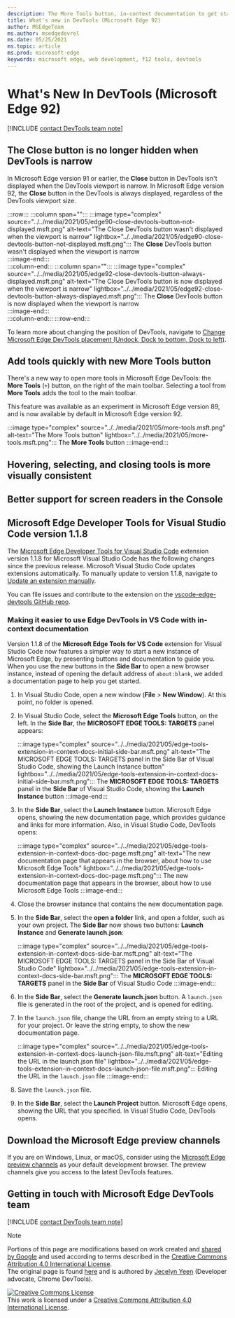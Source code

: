 ```yaml
---
description: The More Tools button, in-context documentation to get started using the DevTools extension, increased support for screen readers in the Console, and more.
title: What's new in DevTools (Microsoft Edge 92)
author: MSEdgeTeam
ms.author: msedgedevrel
ms.date: 05/25/2021
ms.topic: article
ms.prod: microsoft-edge
keywords: microsoft edge, web development, f12 tools, devtools
---
```

# What's New In DevTools (Microsoft Edge 92)  

[!INCLUDE [contact DevTools team note](../../includes/edge-whats-new-note.md)]  


## The Close button is no longer hidden when DevTools is narrow

<!-- Title: DevTools is now easier to close -->  
<!-- Subtitle: The Close button in DevTools is always displayed, even when DevTools is docked to the right and the DevTools viewport is narrow. -->  

In Microsoft Edge version 91 or earlier, the **Close** button in DevTools isn't displayed when the DevTools viewport is narrow.  In Microsoft Edge version 92, the **Close** button in the DevTools is always displayed, regardless of the DevTools viewport size.

:::row:::
   :::column span="":::
      :::image type="complex" source="../../media/2021/05/edge90-close-devtools-button-not-displayed.msft.png" alt-text="The Close DevTools button wasn't displayed when the viewport is narrow" lightbox="../../media/2021/05/edge90-close-devtools-button-not-displayed.msft.png":::
         The **Close** DevTools button wasn't displayed when the viewport is narrow  
      :::image-end:::  
   :::column-end:::
   :::column span="":::
      :::image type="complex" source="../../media/2021/05/edge92-close-devtools-button-always-displayed.msft.png" alt-text="The Close DevTools button is now displayed when the viewport is narrow" lightbox="../../media/2021/05/edge92-close-devtools-button-always-displayed.msft.png":::
         The **Close** DevTools button is now displayed when the viewport is narrow  
      :::image-end:::  
   :::column-end:::
:::row-end:::  

To learn more about changing the position of DevTools, navigate to [Change Microsoft Edge DevTools placement (Undock, Dock to bottom, Dock to left)][DevToolsCustomizePlacement].


## Add tools quickly with new More Tools button  

<!-- Title: Add tools quickly with new More Tools button -->  
<!-- Subtitle: A convenient way to open new tools in Microsoft Edge DevTools -->  

There's a new way to open more tools in Microsoft Edge DevTools: the **More Tools** (`+`) button, on the right of the main toolbar.  Selecting a tool from **More Tools** adds the tool to the main toolbar.

This feature was available as an experiment in Microsoft Edge version 89, and is now available by default in Microsoft Edge version 92.

:::image type="complex" source="../../media/2021/05/more-tools.msft.png" alt-text="The More Tools button" lightbox="../../media/2021/05/more-tools.msft.png":::
   The **More Tools** button
:::image-end:::  


## Hovering, selecting, and closing tools is more visually consistent


## Better support for screen readers in the Console


## Microsoft Edge Developer Tools for Visual Studio Code version 1.1.8

The [Microsoft Edge Developer Tools for Visual Studio Code][VisualstudioMarketplaceMsEdgedevtoolsVscodeEdgeDevtools] extension version 1.1.8 for Microsoft Visual Studio Code has the following changes since the previous release.  Microsoft Visual Studio Code updates extensions automatically.  To manually update to version 1.1.8, navigate to [Update an extension manually][VisualstudioCodeDocsEditorExtensionGalleryUpdateExtensionManually].  

<!-- *   Added lorem et ipsum \([#xxx][GithubMicrosoftVscodeEdgeDevtoolsPullxxx]\)   -->
    
You can file issues and contribute to the extension on the [vscode-edge-devtools GitHub repo][GithubMicrosoftVscodeEdgeDevtools].  


### Making it easier to use Edge DevTools in VS Code with in-context documentation

<!-- todo: finalize Title and Subtitle -->
<!-- Title: The **Microsoft Edge Tools for VS Code** extension now opens a documentation page with guidance on how to get started -->  
<!-- Subtitle: The **Microsoft Edge Tools for VS Code** extension now opens a documentation page with guidance on how to get started. -->  

Version 1.1.8 of the **Microsoft Edge Tools for VS Code** extension for Visual Studio Code now features a simpler way to start a new instance of Microsoft Edge, by presenting buttons and documentation to guide you.  When you use the new buttons in the **Side Bar** to open a new browser instance, instead of opening the default address of `about:blank`, we added a documentation page to help you get started.

1.  In Visual Studio Code, open a new window (**File** > **New Window**).  At this point, no folder is opened.

1.  In Visual Studio Code, select the **Microsoft Edge Tools** button, on the left.  In the **Side Bar**, the **MICROSOFT EDGE TOOLS: TARGETS** panel appears:

    :::image type="complex" source="../../media/2021/05/edge-tools-extension-in-context-docs-initial-side-bar.msft.png" alt-text="The MICROSOFT EDGE TOOLS: TARGETS panel in the Side Bar of Visual Studio Code, showing the Launch Instance button" lightbox="../../media/2021/05/edge-tools-extension-in-context-docs-initial-side-bar.msft.png":::
       The **MICROSOFT EDGE TOOLS: TARGETS** panel in the **Side Bar** of Visual Studio Code, showing the **Launch Instance** button
    :::image-end:::  

1.  In the **Side Bar**, select the **Launch Instance** button.  Microsoft Edge opens, showing the new documentation page, which provides guidance and links for more information.  Also, in Visual Studio Code, DevTools opens:

    :::image type="complex" source="../../media/2021/05/edge-tools-extension-in-context-docs-doc-page.msft.png" alt-text="The new documentation page that appears in the browser, about how to use Microsoft Edge Tools" lightbox="../../media/2021/05/edge-tools-extension-in-context-docs-doc-page.msft.png":::
       The new documentation page that appears in the browser, about how to use Microsoft Edge Tools
    :::image-end:::  

1.  Close the browser instance that contains the new documentation page.

1.  In the **Side Bar**, select the **open a folder** link, and open a folder, such as your own project.  The **Side Bar** now shows two buttons: **Launch Instance** and **Generate launch.json**:

    :::image type="complex" source="../../media/2021/05/edge-tools-extension-in-context-docs-side-bar.msft.png" alt-text="The MICROSOFT EDGE TOOLS: TARGETS panel in the Side Bar of Visual Studio Code" lightbox="../../media/2021/05/edge-tools-extension-in-context-docs-side-bar.msft.png":::
       The **MICROSOFT EDGE TOOLS: TARGETS** panel in the **Side Bar** of Visual Studio Code
    :::image-end:::  
    
1.  In the **Side Bar**, select the **Generate launch.json** button.  A `launch.json` file is generated in the root of the project, and is opened for editing.

1.  In the `launch.json` file, change the URL from an empty string to a URL for your project.  Or leave the string empty, to show the new documentation page.

    :::image type="complex" source="../../media/2021/05/edge-tools-extension-in-context-docs-launch-json-file.msft.png" alt-text="Editing the URL in the launch.json file" lightbox="../../media/2021/05/edge-tools-extension-in-context-docs-launch-json-file.msft.png":::
       Editing the URL in the `launch.json` file
    :::image-end:::

1.  Save the `launch.json` file.

1.  In the **Side Bar**, select the **Launch Project** button.  Microsoft Edge opens, showing the URL that you specified.  In Visual Studio Code, DevTools opens.


<!-- 
## Announcements from the Chromium project  

[!INCLUDE [contact DevTools team note](../../includes/chromium-whats-new-note.md)]  

### Ipsum et Chromium  

Lorem al lorem et Chromium  To review the history of this feature in the Chromium open-source project, navigate to Issue [xxxxxxx][CRxxxxxxx].  

:::image type="complex" source="../../media/202x/xx/lorem-et-chromium.msft.png" alt-text="Ipsum et Chromium" lightbox="../../media/202x/xx/lorem-et-chromium.msft.png":::
   Ipsum et Chromium  
:::image-end:::   
-->


## Download the Microsoft Edge preview channels  

If you are on Windows, Linux, or macOS, consider using the [Microsoft Edge preview channels][MicrosoftEdgePreviewChannels] as your default development browser.  The preview channels give you access to the latest DevTools features.  


## Getting in touch with Microsoft Edge DevTools team  

[!INCLUDE [contact DevTools team note](../../includes/contact-whats-new-note.md)]

<!-- links -->  
[DevToolsCustomizePlacement]: https://docs.microsoft.com/microsoft-edge/devtools-guide-chromium/customize/placement "Change Microsoft Edge DevTools placement (Undock, Dock to bottom, Dock to left) | Microsoft Docs"

[DevtoolsCustomizeIndexSettings]: /microsoft-edge/devtools-guide-chromium/customize/index#settings "Settings - Customize Microsoft Edge DevTools | Microsoft Docs"  
[DevtoolsMain]: /microsoft-edge/devtools-guide-chromium/index "Microsoft Edge (Chromium) Developer Tools overview | Microsoft Docs"  

[GithubMicrosoftVscodeEdgeDevtools]: https://github.com/microsoft/vscode-edge-devtools "microsoft/vscode-edge-devtools | GitHub"  
[GithubMicrosoftVscodeEdgeDevtoolsPullxxx]: https://github.com/microsoft/vscode-edge-devtools/pull/xxx "Pull xxx: Lorem al Ipsum | GitHub"  

[MicrosoftEdgePreviewChannels]: https://www.microsoftedgeinsider.com/download "Microsoft Edge Preview Channels"  

[VisualstudioCodeDocsEditorExtensionGalleryUpdateExtensionManually]: https://code.visualstudio.com/docs/editor/extension-gallery#_update-an-extension-manually "Update an extension manually - Extension Marketplace | Visual Studio Code"  

[VisualstudioMarketplaceMsEdgedevtoolsVscodeEdgeDevtools]: https://marketplace.visualstudio.com/items?itemName=ms-edgedevtools.vscode-edge-devtools "Microsoft Edge Tools for Visual Studio Code | Visual Studio Marketplace"  

[CRIssuesList]: https://bugs.chromium.org/p/chromium/issues/list "Chromium bugs"  
[CRxxxxxxx]: https://crbug.com/xxxxxxx "Issue xxxxxxx: Lorem al Ipsum | Chromium bugs"  

> [!NOTE]
> Portions of this page are modifications based on work created and [shared by Google][GoogleSitePolicies] and used according to terms described in the [Creative Commons Attribution 4.0 International License][CCA4IL].  
> The original page is found [here](https://developer.chrome.com/blog/new-in-devtools-xx) and is authored by [Jecelyn Yeen][JecelynYeen] \(Developer advocate, Chrome DevTools\).  

[![Creative Commons License][CCby4Image]][CCA4IL]  
This work is licensed under a [Creative Commons Attribution 4.0 International License][CCA4IL].  

[CCA4IL]: https://creativecommons.org/licenses/by/4.0  
[CCby4Image]: https://i.creativecommons.org/l/by/4.0/88x31.png  
[GoogleSitePolicies]: https://developers.google.com/terms/site-policies  
[JecelynYeen]: https://developers.google.com/web/resources/contributors/jecelynyeen
